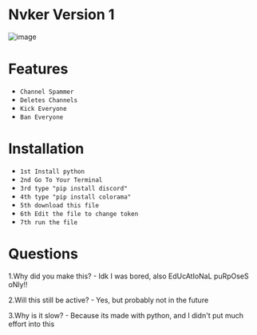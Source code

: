 # Nvker Version 1

![image](https://cdn.discordapp.com/attachments/932788606530101279/1079245952340213831/image.png)

# Features

- `Channel Spammer`
- `Deletes Channels`
- `Kick Everyone`
- `Ban Everyone`

# Installation

- `1st Install python`
- `2nd Go To Your Terminal`
- `3rd type "pip install discord"`
- `4th type "pip install colorama"`
- `5th download this file`
- `6th Edit the file to change token`
- `7th run the file`

# Questions

1.Why did you make this? - Idk I was bored, also EdUcAtIoNaL puRpOseS oNly!!

2.Will this still be active? - Yes, but probably not in the future

3.Why is it slow? - Because its made with python, and I didn't put much effort into this
